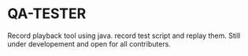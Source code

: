 # QA-TESTER
Record playback tool using java.
record test script and replay them.
Still under developement and open for all contributers.
